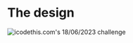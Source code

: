 # The design

![icodethis.com's 18/06/2023 challenge](https://icodethis.com/images/projects/profile_card.png)